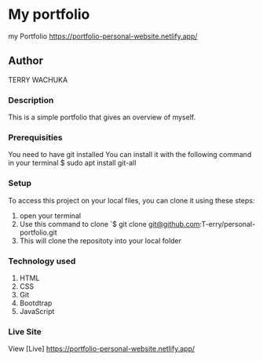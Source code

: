 # My portfolio
my Portfolio https://portfolio-personal-website.netlify.app/

## Author
TERRY WACHUKA

### Description
This is a simple portfolio that gives an overview of myself.

### Prerequisities
You need to have git installed You can install it with the following command in your terminal $ sudo apt install git-all

### Setup
To access this project on your local files, you can clone it using these steps:
1. open your terminal
2. Use this command to clone `$ git clone git@github.com:T-erry/personal-portfolio.git
4. This will clone the repositoty into your local folder

### Technology used
1. HTML
2. CSS
3. Git
4. Bootdtrap
5. JavaScript
### Live Site
View [Live] https://portfolio-personal-website.netlify.app/
